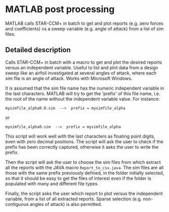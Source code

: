 # MATLAB post processing
MATLAB calls STAR-CCM+ in batch to get and plot reports (e.g. aero forces and coefficients) vs a sweep variable (e.g. angle of attack) from a list of sim files.

## Detailed description
Calls STAR-CCM+ in batch with a macro to get and plot the desired reports
versus an independent variable. Useful to list and plot data from a
design sweep like an airfoil investigated at several angles of attack,
where each sim file is an angle of attack. Works with Microsoft Windows.

It is assumed that the sim file name has the numeric independent variable
in the last characters. MATLAB will try to get the 'prefix' of this file
name, i.e. the root of the name without the independent variable value.
For instance:

`mysimfile_alpha0.0.sim  -->  prefix = mysimfile_alpha`

or

`mysimfile_alpha0.sim  -->  prefix = mysimfile_alpha`

This script will work well with the last characters as floating point
digits, even with zero decimal positions. The script will ask the user to
check if the prefix has been correctly captured, otherwise it asks the
user to write the prefix.

Then the script will ask the user to choose the sim files from which 
extract all the reports with the JAVA macro `Report_to_csv.java`. The sim
files are all those with the same prefix previously defined, in the
folder initially selected, so that it should be easy to get the files of
interest even if the folder is populated with many and different file
types.

Finally, the script asks the user which report to plot versus the
independent variable, from a list of all extracted reports. Sparse
selection (e.g. non-contiguous angles of attack) is also permitted.

